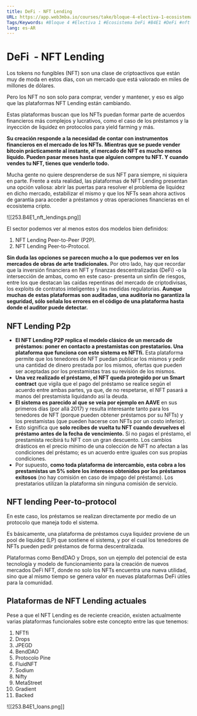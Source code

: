 ```yaml
---
title: DeFi - NFT Lending
URL: https://app.web3mba.io/courses/take/bloque-4-electiva-1-ecosistema-defi/texts/38897564-06-defi-nft-lending
Tags/Keywords: #Bloque 4 #Electiva 1 #Ecosistema DeFi #B4E1 #DeFi #nft lending #nft #lending
lang: es-AR
---
```

# DeFi  - NFT Lending
Los tokens no fungibles (NFT) son una clase de criptoactivos que están muy de moda en estos días, con un mercado que está valorado en miles de millones de dólares.

Pero los NFT no son solo para comprar, vender y mantener, y eso es algo que las plataformas NFT Lending están cambiando.

Estas plataformas buscan que los NFTs puedan formar parte de acuerdos financieros más complejos y lucrativos, como el caso de los préstamos y la inyección de liquidez en protocolos para yield farming y más.

**Su creación responde a la necesidad de contar con instrumentos financieros en el mercado de los NFTs.** **Mientras que se puede vender bitcoin prácticamente al instante, el mercado de NFT es mucho menos líquido. Pueden pasar meses hasta que alguien compre tu NFT. Y cuando vendes tu NFT, tienes que venderlo todo.** 

Mucha gente no quiere desprenderse de sus NFT para siempre, ni siquiera en parte. Frente a esta realidad, las plataformas de NFT Lending presentan una opción valiosa: abrir las puertas para resolver el problema de liquidez en dicho mercado, estabilizar el mismo y que los NFTs sean ahora activos de garantía para acceder a préstamos y otras operaciones financieras en el ecosistema cripto.

![[253.B4E1_nft_lendings.png]]

El sector podemos ver al menos estos dos modelos bien definidos:
1. NFT Lending Peer-to-Peer (P2P).
2. NFT Lending Peer-to-Protocol.

**Sin duda las opciones se parecen mucho a lo que podemos ver en los mercados de obras de arte tradicionales.** Por otro lado, hay que recordar que la inversión financiera en NFT y finanzas descentralizadas (DeFi) -o la intersección de ambas, como en este caso- presenta un sinfín de riesgos, entre los que destacan las caídas repentinas del mercado de criptodivisas, los exploits de contratos inteligentes y las medidas regulatorias. **Aunque muchas de estas plataformas son auditadas, una auditoría no garantiza la seguridad, sólo señala los errores en el código de una plataforma hasta donde el auditor puede detectar.**

## NFT Lending P2p
- **El NFT Lending P2P replica el modelo clásico de un mercado de préstamos: poner en contacto a prestamistas con prestatarios. Una plataforma que funciona con este sistema es NFTfi.** Esta plataforma permite que los tenedores de NFT puedan publicar los mismos y pedir una cantidad de dinero prestada por los mismos, ofertas que pueden ser aceptadas por los prestamistas tras su revisión de los mismos.
- **Una vez realizado el préstamo, el NFT queda protegido por un Smart contract** que vigila que el pago del préstamo se realice según el acuerdo entre ambas partes, ya que, de no respetarse, el NFT pasará a manos del prestamista liquidando así la deuda.
- **El sistema es parecido al que se veía por ejemplo en AAVE** en sus primeros días (por allá 2017) y resulta interesante tanto para los tenedores de NFT (porque pueden obtener préstamos por su NFTs) y los prestamistas (que pueden hacerse con NFTs por un costo inferior).
- Esto significa que **solo recibes de vuelta tu NFT cuando devuelves el préstamo antes de la fecha de vencimiento.** Si no pagas el préstamo, el prestamista recibirá tu NFT con un gran descuento. Los cambios drásticos en el precio mínimo de una colección de NFT no afectan a las condiciones del préstamo; es un acuerdo entre iguales con sus propias condiciones.
- Por supuesto, **como toda plataforma de intercambio, esta cobra a los prestamistas un 5% sobre los intereses obtenidos por los préstamos exitosos** (no hay comisión en caso de impago del préstamo). Los prestatarios utilizan la plataforma sin ninguna comisión de servicio.

## NFT lending Peer-to-protocol
En este caso, los préstamos se realizan directamente por medio de un protocolo que maneja todo el sistema. 

Es básicamente, una plataforma de préstamos cuya liquidez proviene de un pool de liquidez (LP) que sostiene el sistema, y por el cual los tenedores de NFTs pueden pedir préstamos de forma descentralizada.

Plataformas como BendDAO y Drops, son un ejemplo del potencial de esta tecnología y modelo de funcionamiento para la creación de nuevos mercados DeFi NFT, donde no solo los NFTs encuentra una nueva utilidad, sino que al mismo tiempo se genera valor en nuevas plataformas DeFi útiles para la comunidad.

## Plataformas de NFT Lending actuales
Pese a que el NFT Lending es de reciente creación, existen actualmente varias plataformas funcionales sobre este concepto entre las que tenemos:

1. NFTfi
2. Drops
3. JPEGD
4. BendDAO
5. Protocolo Pine
6. FluidNFT
7. Sodium
8. Nifty
9. MetaStreet
10. Gradient
11. Backed

![[253.B4E1_loans.png]]